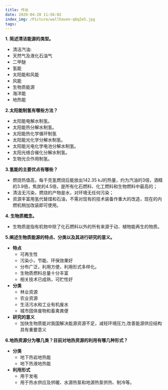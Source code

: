 ```yaml
---
title: 作业
date: 2020-04-28 11:56:02
index_img: /Picture/wallhaven-q6q2e5.jpg
tags:
---
```

**1. 简述清洁能源的类型。**<br>
- 清洁汽油:
- 天然气及液化石油气
- 二甲醚
- 氢能
- 太阳能和风能
- 风能
- 生物质能源
- 海洋能
- 地热能

**2.太阳能制氢有哪些方法？**
- 太阳能电解水制氢。
- 太阳能热分解水制氢。
- 太阳能热化学循环制氢
- 太阳能光化学分解水制氢。
- 太阳能光电化学电池分解水制氢。
- 太阳光络合催化分解水制氢。
- 生物光合作用制氢。

**3.氢能的主要优点有哪些？**
- 燃烧热值高，每千克氢燃烧后能放出142.35 kJ的热量，约为汽油的3倍，酒精的3.9倍，焦炭的4.5倍，是所有化石燃料、化工燃料和生物燃料中最高的；
- 清洁无污染，燃烧的产物是水，对环境无任何污染；
- 资源丰富用氢代替煤和石油，不需对现有的技术装备作重大的改造，现在的内燃机稍加改装即可使用。

**4. 生物质概念。**<br>
- 生物质是指有机物中除了化石燃料以外的所有来源于动、植物能再生的物质。

**5.阐述生物质能源的特点、分类以及其进行研究的意义。**
- **特点**
	- 可再生性
	- 污染小，节能、环保效果好
	- 分布广泛，利用方便，利用形式多样化。
	- 生物质燃料总量十分丰富
	- 相关技术已成熟，可贮性好 
- **分类**<br>
	- 林业资源
	- 农业资源
	- 生活污水和工业有机废水
	- 城市固体废物和畜禽粪便
- **研究的意义**
	- 加快生物质能对我国解决能源资源不足，减轻环境压力,改善能源供应结构具有重要意义

**6.地热资源分为哪几类？目前对地热资源的利用有哪几种形式？**
- **分类**
	- 地下热岩地热能
	- 地下热液地热能
- **利用形式**
	- 用于发电
	- 用于热水供应及供暖、水源热泵和地源热泵供热、制冷等。
